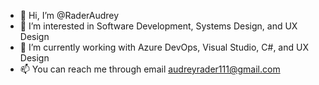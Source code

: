 - 👋 Hi, I’m @RaderAudrey
- 👀 I’m interested in Software Development, Systems Design, and UX Design
- 🌱 I’m currently working with Azure DevOps, Visual Studio, C#, and UX Design
- 📫 You can reach me through email audreyrader111@gmail.com

<!---
RaderAudrey/RaderAudrey is a ✨ special ✨ repository because its `README.md` (this file) appears on your GitHub profile.
You can click the Preview link to take a look at your changes.
--->
